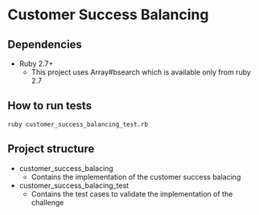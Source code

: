 # Customer Success Balancing

## Dependencies
- Ruby 2.7+
    - This project uses Array#bsearch which is available only from ruby 2.7

## How to run tests
```
ruby customer_success_balancing_test.rb
```

## Project structure
- customer_success_balacing
    - Contains the implementation of the customer success balacing
- customer_success_balacing_test
    - Contains the test cases to validate the implementation of the challenge
